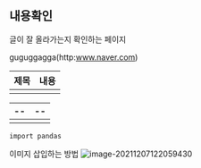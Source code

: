 ## 내용확인

글이 잘 올라가는지 확인하는 페이지

guguggagga(http:www.naver.com)

| 제목 | 내용 |
| ---- | ---- |
|      |      |

| --   | --   |
| ---- | ---- |
|      |      |

```
import pandas
```
이미지 삽입하는 방법
![image-20211207122059430](C:\Users\gugug\AppData\Roaming\Typora\typora-user-images\image-20211207122059430.png)
